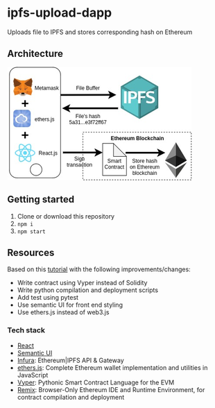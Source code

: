 # ipfs-upload-dapp
Uploads file to IPFS and stores corresponding hash on Ethereum

## Architecture
![Diagram](./img/diagram.jpg)
## Getting started
1. Clone or download this repository
2. `npm i`
3. `npm start`
## Resources
Based on this [tutorial](https://www.freecodecamp.org/news/hands-on-get-started-with-infura-and-ipfs-on-ethereum-b63635142af0/)
with the following improvements/changes:
- Write contract using Vyper instead of Solidity
- Write python compilation and deployment scripts
- Add test using pytest
- Use semantic UI for front end styling
- Use ethers.js instead of web3.js

### Tech stack
- [React](https://reactjs.org/)
- [Semantic UI](https://react.semantic-ui.com/)
- [Infura](https://infura.io/): Ethereum|IPFS API & Gateway
- [ethers.js](https://github.com/ethers-io/ethers.js/): Complete Ethereum wallet implementation and utilities in JavaScript
- [Vyper](https://github.com/ethereum/vyper): Pythonic Smart Contract Language for the EVM
- [Remix](https://remix.ethereum.org/): Browser-Only Ethereum IDE and Runtime Environment, for contract compilation and deployment

